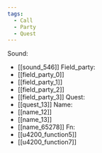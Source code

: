 ```yaml
---
tags:
  - Call
  - Party
  - Quest
---
```

Sound:
- [[sound_546]]
Field_party:
- [[field_party_0]]
- [[field_party_1]]
- [[field_party_2]]
- [[field_party_3]]
Quest:
- [[quest_13]]
Name:
- [[name_12]]
- [[name_13]]
- [[name_65278]]
Fn:
- [[u4200_function5]]
- [[u4200_function7]]
